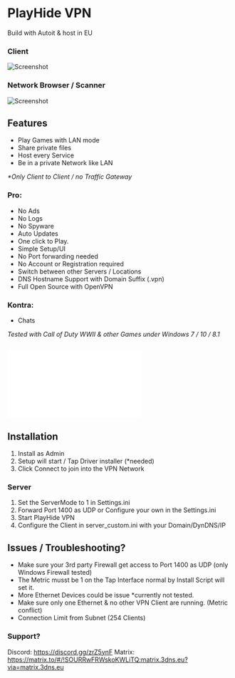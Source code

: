 # PlayHide VPN

Build with Autoit & host in EU

### Client
![Screenshot](https://github.com/DoM1niC/PlayHide/blob/master/res/client.png?raw=true)

### Network Browser / Scanner
![Screenshot](https://github.com/DoM1niC/PlayHide/raw/master/res/network-scanner.png?raw=true)

## Features
- Play Games with LAN mode
- Share private files
- Host every Service 
- Be in a private Network like LAN

_*Only Client to Client / no Traffic Gateway_

### Pro:
- No Ads
- No Logs
- No Spyware
- Auto Updates
- One click to Play.
- Simple Setup/UI
- No Port forwarding needed
- No Account or Registration required 
- Switch between other Servers / Locations
- DNS Hostname Support with Domain Suffix (.vpn)
- Full Open Source with OpenVPN

### Kontra:
- Chats

_Tested with Call of Duty WWII & other Games under Windows 7 / 10 / 8.1_

## ![Changelogs](Changelog.md)

## Installation
1. Install as Admin
2. Setup will start / Tap Driver installer (*needed)
3. Click Connect to join into the VPN Network

### Server
1. Set the ServerMode to 1 in Settings.ini
3. Forward Port 1400 as UDP or Configure your own in the Settings.ini
4. Start PlayHide VPN
5. Configure the Client in server_custom.ini with your Domain/DynDNS/IP

## Issues / Troubleshooting?
- Make sure your 3rd party Firewall get access to Port 1400 as UDP (only Windows Firewall tested)
- The Metric musst be 1 on the Tap Interface normal by Install Script will set it.
- More Ethernet Devices could be issue *currently not tested.
- Make sure only one Ethernet & no other VPN Client are running. (Metric conflict)
- Connection Limit from Subnet (254 Clients)

### Support?
Discord: https://discord.gg/zrZ5ynF
Matrix: https://matrix.to/#/!SOURRwFRWskoKWLiTQ:matrix.3dns.eu?via=matrix.3dns.eu
